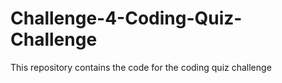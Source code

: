 # Challenge-4-Coding-Quiz-Challenge
This repository contains the code for the coding quiz challenge 
